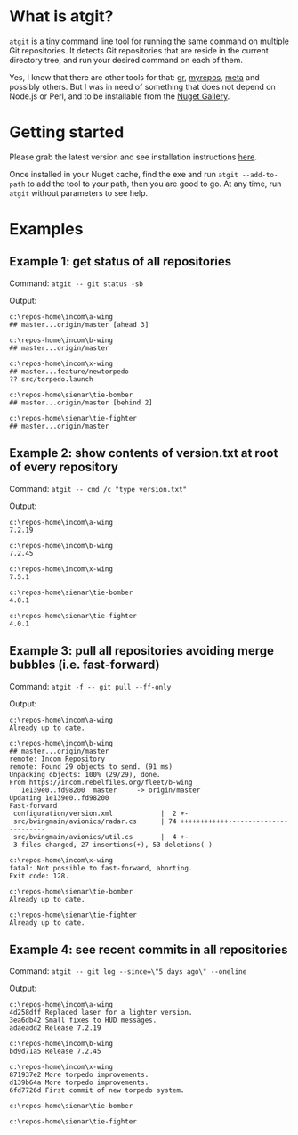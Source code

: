 # What is atgit?

`atgit` is a tiny command line tool for running the same command on multiple Git repositories. It detects Git repositories that are reside in the current directory tree, and run your desired command on each of them.

Yes, I know that there are other tools for that: [gr](https://github.com/mixu/gr), [myrepos](http://myrepos.branchable.com/), [meta](https://www.npmjs.com/package/meta) and possibly others. But I was in need of something that does not depend on Node.js or Perl, and to be installable from the [Nuget Gallery](https://www.nuget.org/).

# Getting started

Please grab the latest version and see installation instructions [here](https://www.nuget.org/packages/atgit/).

Once installed in your Nuget cache, find the exe and run `atgit --add-to-path` to add the tool to your path, then you are good to go. At any time, run `atgit` without parameters to see help.

# Examples

## Example 1: get status of all repositories

Command: `atgit -- git status -sb`

Output:

    c:\repos-home\incom\a-wing
    ## master...origin/master [ahead 3]

    c:\repos-home\incom\b-wing
    ## master...origin/master

    c:\repos-home\incom\x-wing
    ## master...feature/newtorpedo
    ?? src/torpedo.launch

    c:\repos-home\sienar\tie-bomber
    ## master...origin/master [behind 2]

    c:\repos-home\sienar\tie-fighter
    ## master...origin/master

## Example 2: show contents of version.txt at root of every repository

Command: `atgit -- cmd /c "type version.txt"`

Output:

    c:\repos-home\incom\a-wing
    7.2.19

    c:\repos-home\incom\b-wing
    7.2.45

    c:\repos-home\incom\x-wing
    7.5.1

    c:\repos-home\sienar\tie-bomber
    4.0.1

    c:\repos-home\sienar\tie-fighter
    4.0.1

## Example 3: pull all repositories avoiding merge bubbles (i.e. fast-forward)

Command: `atgit -f -- git pull --ff-only`

Output:

    c:\repos-home\incom\a-wing
    Already up to date.

    c:\repos-home\incom\b-wing
    ## master...origin/master
    remote: Incom Repository
    remote: Found 29 objects to send. (91 ms)
    Unpacking objects: 100% (29/29), done.
    From https://incom.rebelfiles.org/fleet/b-wing
       1e139e0..fd98200  master     -> origin/master
    Updating 1e139e0..fd98200
    Fast-forward
     configuration/version.xml            |  2 +-
     src/bwingmain/avionics/radar.cs      | 74 ++++++++++++------------------------
     src/bwingmain/avionics/util.cs       |  4 +-
     3 files changed, 27 insertions(+), 53 deletions(-)

    c:\repos-home\incom\x-wing
    fatal: Not possible to fast-forward, aborting.
    Exit code: 128.

    c:\repos-home\sienar\tie-bomber
    Already up to date.

    c:\repos-home\sienar\tie-fighter
    Already up to date.

## Example 4: see recent commits in all repositories

Command: `atgit -- git log --since=\"5 days ago\" --oneline`

Output:

    c:\repos-home\incom\a-wing
    4d258dff Replaced laser for a lighter version.
    3ea6db42 Small fixes to HUD messages.
    adaeadd2 Release 7.2.19

    c:\repos-home\incom\b-wing
    bd9d71a5 Release 7.2.45

    c:\repos-home\incom\x-wing
    871937e2 More torpedo improvements.
    d139b64a More torpedo improvements.
    6fd7726d First commit of new torpedo system.

    c:\repos-home\sienar\tie-bomber

    c:\repos-home\sienar\tie-fighter

